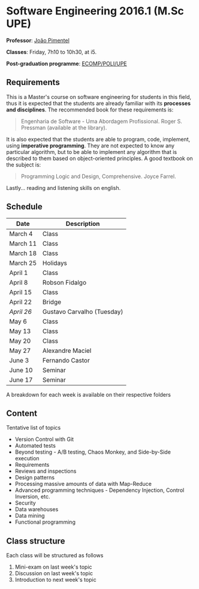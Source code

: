 # Software Engineering 2016.1 (M.Sc UPE)
**Professor**: [João Pimentel](http://www.cin.ufpe.br/~jhcp)

**Classes**: Friday, 7h10 to 10h30, at i5.

**Post-graduation programme**: [ECOMP/POLI/UPE](http://mestrado.ecomp.poli.br/)


## Requirements
This is a Master's course on software engineering for students in this field, thus it is expected that the students are already familiar with its **processes and disciplines**. The recommended book for these requirements is:

>Engenharia de Software - Uma Abordagem Profissional. Roger S. Pressman (available at the library).

It is also expected that the students are able to program, code, implement, using **imperative programming**. They are not expected to know any particular algorithm, but to be able to implement any algorithm that is described to them based on object-oriented principles. A good textbook on the subject is:

> Programming Logic and Design, Comprehensive. Joyce Farrel.

Lastly... reading and listening skills on english.

## Schedule

Date | Description 
------------|------
March 4     | Class
March 11    | Class
March 18    | Class
March 25    | Holidays
April 1     | Class
April 8     | Robson Fidalgo
April 15    | Class
April 22    | Bridge
*April 26*    | Gustavo Carvalho (Tuesday)
May 6       | Class
May 13      | Class
May 20      | Class
May 27      | Alexandre Maciel
June 3      | Fernando Castor
June 10     | Seminar
June 17     | Seminar



A breakdown for each week is available on their respective folders

## Content
Tentative list of topics 
* Version Control with Git
* Automated tests
* Beyond testing - A/B testing, Chaos Monkey, and Side-by-Side execution
* Requirements
* Reviews and inspections
* Design patterns
* Processing massive amounts of data with Map-Reduce
* Advanced programming techniques - Dependency Injection, Control Inversion, etc.
* Security
* Data warehouses
* Data mining
* Functional programming

## Class structure
Each class will be structured as follows

1. Mini-exam on last week's topic
2. Discussion on last week's topic
3. Introduction to next week's topic
